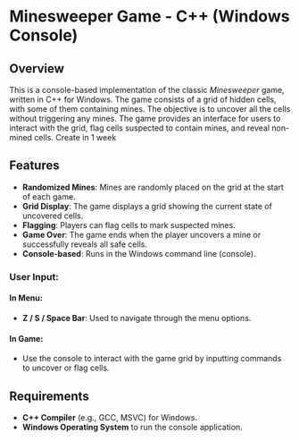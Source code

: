 # Minesweeper Game - C++ (Windows Console)

## Overview

This is a console-based implementation of the classic *Minesweeper* game, written in C++ for Windows. The game consists of a grid of hidden cells, with some of them containing mines. The objective is to uncover all the cells without triggering any mines. The game provides an interface for users to interact with the grid, flag cells suspected to contain mines, and reveal non-mined cells.
Create in 1 week

## Features

- **Randomized Mines**: Mines are randomly placed on the grid at the start of each game.
- **Grid Display**: The game displays a grid showing the current state of uncovered cells.
- **Flagging**: Players can flag cells to mark suspected mines.
- **Game Over**: The game ends when the player uncovers a mine or successfully reveals all safe cells.
- **Console-based**: Runs in the Windows command line (console).
  
### User Input: 
#### In Menu:
- **Z / S / Space Bar**: Used to navigate through the menu options.

#### In Game:
- Use the console to interact with the game grid by inputting commands to uncover or flag cells.

## Requirements

- **C++ Compiler** (e.g., GCC, MSVC) for Windows.
- **Windows Operating System** to run the console application.
